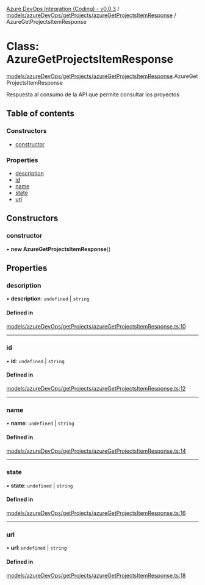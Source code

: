 [Azure DevOps Integration (Coding) - v0.0.3](../README.md) / [models/azureDevOps/getProjects/azureGetProjectsItemResponse](../modules/models_azureDevOps_getProjects_azureGetProjectsItemResponse.md) / AzureGetProjectsItemResponse

# Class: AzureGetProjectsItemResponse

[models/azureDevOps/getProjects/azureGetProjectsItemResponse](../modules/models_azureDevOps_getProjects_azureGetProjectsItemResponse.md).AzureGetProjectsItemResponse

Respuesta al consumo de la API que permite consultar los proyectos

## Table of contents

### Constructors

- [constructor](models_azureDevOps_getProjects_azureGetProjectsItemResponse.AzureGetProjectsItemResponse.md#constructor)

### Properties

- [description](models_azureDevOps_getProjects_azureGetProjectsItemResponse.AzureGetProjectsItemResponse.md#description)
- [id](models_azureDevOps_getProjects_azureGetProjectsItemResponse.AzureGetProjectsItemResponse.md#id)
- [name](models_azureDevOps_getProjects_azureGetProjectsItemResponse.AzureGetProjectsItemResponse.md#name)
- [state](models_azureDevOps_getProjects_azureGetProjectsItemResponse.AzureGetProjectsItemResponse.md#state)
- [url](models_azureDevOps_getProjects_azureGetProjectsItemResponse.AzureGetProjectsItemResponse.md#url)

## Constructors

### constructor

• **new AzureGetProjectsItemResponse**()

## Properties

### description

• **description**: `undefined` \| `string`

#### Defined in

[models/azureDevOps/getProjects/azureGetProjectsItemResponse.ts:10](https://github.com/jeysgar1/azure-devops-api-kms/blob/71b51ad/src/models/azureDevOps/getProjects/azureGetProjectsItemResponse.ts#L10)

___

### id

• **id**: `undefined` \| `string`

#### Defined in

[models/azureDevOps/getProjects/azureGetProjectsItemResponse.ts:12](https://github.com/jeysgar1/azure-devops-api-kms/blob/71b51ad/src/models/azureDevOps/getProjects/azureGetProjectsItemResponse.ts#L12)

___

### name

• **name**: `undefined` \| `string`

#### Defined in

[models/azureDevOps/getProjects/azureGetProjectsItemResponse.ts:14](https://github.com/jeysgar1/azure-devops-api-kms/blob/71b51ad/src/models/azureDevOps/getProjects/azureGetProjectsItemResponse.ts#L14)

___

### state

• **state**: `undefined` \| `string`

#### Defined in

[models/azureDevOps/getProjects/azureGetProjectsItemResponse.ts:16](https://github.com/jeysgar1/azure-devops-api-kms/blob/71b51ad/src/models/azureDevOps/getProjects/azureGetProjectsItemResponse.ts#L16)

___

### url

• **url**: `undefined` \| `string`

#### Defined in

[models/azureDevOps/getProjects/azureGetProjectsItemResponse.ts:18](https://github.com/jeysgar1/azure-devops-api-kms/blob/71b51ad/src/models/azureDevOps/getProjects/azureGetProjectsItemResponse.ts#L18)
